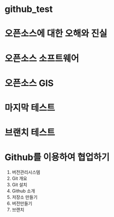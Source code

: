 # github_test

# 오픈소스에 대한 오해와 진실

# 오픈소스 소프트웨어

# 오픈소스 GIS

# 마지막 테스트

# 브랜치 테스트

# Github를 이용하여 협업하기
1. 버전관리시스템
2. Git 개요
3. Git 설치
4. Github 소개
5. 저장소 만들기
6. 버전만들기
7. 브랜치